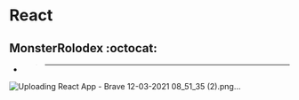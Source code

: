 # React

## MonsterRolodex  :octocat: 


- > _______________________________________________________________________________________________________________________________________________________________

![Uploading React App - Brave 12-03-2021 08_51_35 (2).png…]()
